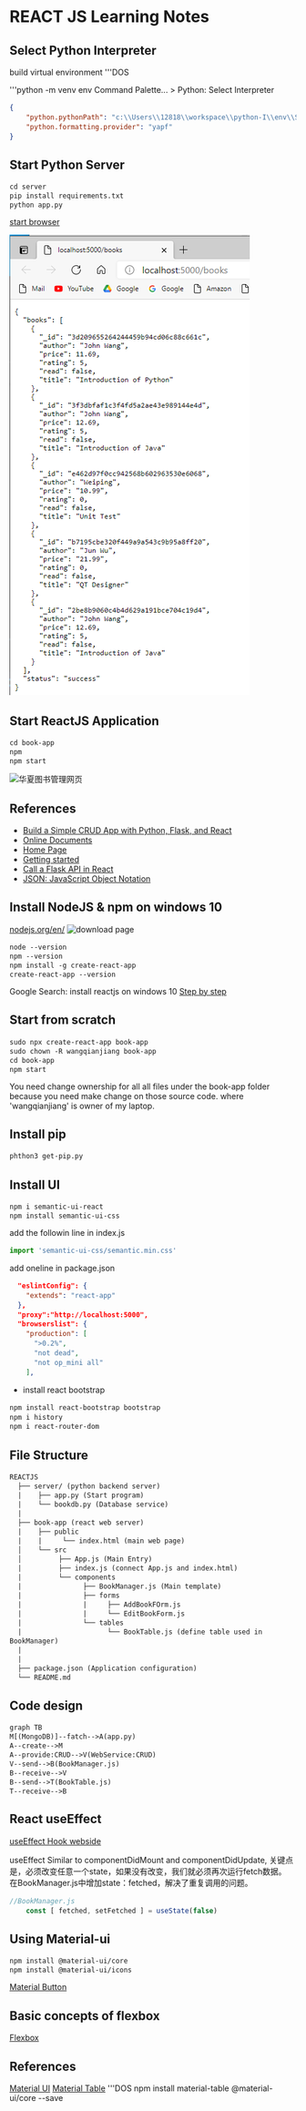 # REACT JS Learning Notes

## Select Python Interpreter
build virtual environment
'''DOS

'''python -m venv env
Command Palette... > Python: Select Interpreter
```json
{
    "python.pythonPath": "c:\\Users\\12818\\workspace\\python-I\\env\\Scripts\\python.exe",
    "python.formatting.provider": "yapf"
}
```
## Start Python Server
```
cd server
pip install requirements.txt
python app.py
```
[start browser](http://localhost:5000/books)

![Books Website](server/books-website.png)

## Start ReactJS Application
```
cd book-app
npm 
npm start
```

![华夏图书管理网页](http://localhost:3000/)

## References
* [Build a Simple CRUD App with Python, Flask, and React](https://developer.okta.com/blog/2018/12/20/crud-app-with-python-flask-react)
* [Online Documents](https://create-react-app.dev/docs/getting-started)
* [Home Page](https://reactjs.org/)
* [Getting started](https://reactjs.org/docs/getting-started.html)
* [Call a Flask API in React](https://www.youtube.com/watch?v=06pWsB_hoD4&t=303s)
* [JSON: JavaScript Object Notation](https://www.youtube.com/watch?v=iiADhChRriM)

## Install NodeJS & npm on windows 10
[nodejs.org/en/](https://nodejs.org/en/download/)
![download page](npmDownload.png)
```
node --version
npm --version
npm install -g create-react-app
create-react-app --version
```
Google Search: install reactjs on windows 10
[Step by step](https://www.liquidweb.com/kb/install-react-js-windows/)

## Start from scratch
```
sudo npx create-react-app book-app
sudo chown -R wangqianjiang book-app
cd book-app
npm start
```
You need change ownership for all all files under the book-app folder because you need make change on those source code. where 'wangqianjiang' is owner of my laptop.

## Install pip
```sh
phthon3 get-pip.py
```

## Install UI
```
npm i semantic-ui-react 
npm install semantic-ui-css 
```
add the followin line in index.js
```js
import 'semantic-ui-css/semantic.min.css'
```

add oneline in package.json
```json
  "eslintConfig": {
    "extends": "react-app"
  },
  "proxy":"http://localhost:5000",
  "browserslist": {
    "production": [
      ">0.2%",
      "not dead",
      "not op_mini all"
    ],
```

* install react bootstrap
```bash
npm install react-bootstrap bootstrap
npm i history
npm i react-router-dom
```

## File Structure
```output
REACTJS
  ├── server/ (python backend server)
  |    ├── app.py (Start program)
  |    └── bookdb.py (Database service)
  |
  ├── book-app (react web server)
  |    ├── public
  |    |     └── index.html (main web page)
  │    └── src
  │         ├── App.js (Main Entry)
  |         ├── index.js (connect App.js and index.html)
  |         └── components
  |               ├── BookManager.js (Main template)
  |               ├── forms
  |               |     ├── AddBookFOrm.js
  |               |     └── EditBookForm.js  
  |               └── tables
  |                     └── BookTable.js (define table used in BookManager) 
  |               
  |
  ├── package.json (Application configuration)
  └── README.md
```
## Code design
```mermaid
graph TB
M[(MongoDB)]--fatch-->A(app.py)
A--create-->M
A--provide:CRUD-->V(WebService:CRUD)
V--send-->B(BookManager.js)
B--receive-->V
B--send-->T(BookTable.js)
T--receive-->B
```
## React useEffect
[useEffect Hook webside](https://reactjs.org/docs/hooks-effect.html)

useEffect Similar to componentDidMount and componentDidUpdate, 
关键点是，必须改变任意一个state，如果没有改变，我们就必须再次运行fetch数据。
在BookManager.js中增加state：fetched，解决了重复调用的问题。
```js
//BookManager.js
	const [ fetched, setFetched ] = useState(false)
```
## Using Material-ui
```DOS
npm install @material-ui/core
npm install @material-ui/icons

```
[Material Button](https://material-ui.com/components/buttons/)

## Basic concepts of flexbox
[Flexbox](https://developer.mozilla.org/en-US/docs/Web/CSS/CSS_Flexible_Box_Layout/Basic_Concepts_of_Flexbox)

## References
[Material UI](https://material-ui.com/getting-started/usage/)
[Material Table](https://material-table.com/#/docs/features/actions)
'''DOS
npm install material-table @material-ui/core --save
```